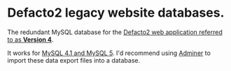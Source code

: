 # Defacto2 legacy website databases.

The redundant MySQL database for the [Defacto2 web application referred to as **Version 4**](https://github.com/Defacto2/defacto2-v4).

It works for [MySQL 4.1 and MySQL 5](http://www.mysql.com/). I'd recommend using [Adminer](https://www.adminer.org) to import these data export files into a database.
